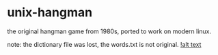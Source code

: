 # unix-hangman
the original hangman game from 1980s, ported to work on modern linux.

note: the dictionary file was lost, the words.txt is not original.
[!alt text](https://github.com/tarik-celik/unix-hangman/blob/main/2024-06-13_16-02.png)
